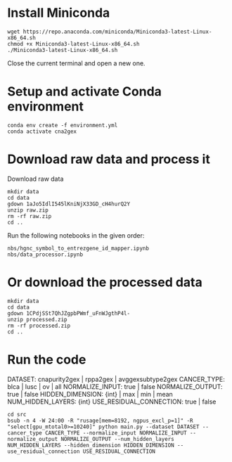 # Install Miniconda

```
wget https://repo.anaconda.com/miniconda/Miniconda3-latest-Linux-x86_64.sh
chmod +x Miniconda3-latest-Linux-x86_64.sh
./Miniconda3-latest-Linux-x86_64.sh
```

Close the current terminal and open a new one.

# Setup and activate Conda environment

```
conda env create -f environment.yml
conda activate cna2gex
```

# Download raw data and process it

Download raw data
```
mkdir data
cd data
gdown 1aJo5IdlI545lKniNjX33GD_cH4hurQ2Y
unzip raw.zip
rm -rf raw.zip
cd ..
```

Run the following notebooks in the given order:

```
nbs/hgnc_symbol_to_entrezgene_id_mapper.ipynb
nbs/data_processor.ipynb
```

# Or download the processed data

```
mkdir data
cd data
gdown 1CPdjSSt7QhJZgpbPWmf_uFnWJgthP4l-
unzip processed.zip
rm -rf processed.zip
cd ..
```

# Run the code

DATASET: cnapurity2gex | rppa2gex | avggexsubtype2gex
CANCER_TYPE: blca | lusc | ov | all
NORMALIZE_INPUT: true | false
NORMALIZE_OUTPUT: true | false
HIDDEN_DIMENSION: {int} | max | min | mean
NUM_HIDDEN_LAYERS: {int}
USE_RESIDUAL_CONNECTION: true | false

```
cd src
bsub -n 4 -W 24:00 -R "rusage[mem=8192, ngpus_excl_p=1]" -R "select[gpu_mtotal0>=10240]" python main.py --dataset DATASET --cancer_type CANCER_TYPE --normalize_input NORMALIZE_INPUT --normalize_output NORMALIZE_OUTPUT --num_hidden_layers NUM_HIDDEN_LAYERS --hidden_dimension HIDDEN_DIMENSION --use_residual_connection USE_RESIDUAL_CONNECTION
```
